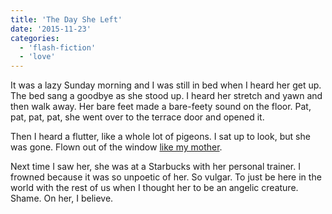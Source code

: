 ```yaml
---
title: 'The Day She Left'
date: '2015-11-23'
categories:
  - 'flash-fiction'
  - 'love'
---
```


It was a lazy Sunday morning and I was still in bed when I heard her get up. The
bed sang a goodbye as she stood up. I heard her stretch and yawn and then walk
away. Her bare feet made a bare-feety sound on the floor. Pat, pat, pat, pat,
she went over to the terrace door and opened it.

<!-- truncate -->


Then I heard a flutter, like a whole lot of pigeons. I sat up to look, but she
was gone. Flown out of the window [like my mother](./the-lady-who-drops-leaves).

Next time I saw her, she was at a Starbucks with her personal trainer. I frowned
because it was so unpoetic of her. So vulgar. To just be here in the world with
the rest of us when I thought her to be an angelic creature. Shame. On her, I
believe.
